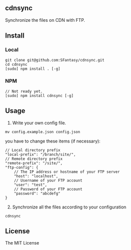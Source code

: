 cdnsync
---

Synchronize the files on CDN with FTP.

## Install

### Local

```
git clone git@github.com:SFantasy/cdnsync.git
cd cdnsync
[sudo] npm install . [-g]
```

### NPM

```
// Not ready yet.
[sudo] npm install cdnsync [-g]
```

## Usage

1. Write your own config file.

```
mv config.example.json config.json
```

you have to change these items (if necessary):

```
// Local directory prefix
"local-prefix": "/branch/site/",
// Remote directory prefix
"remote-prefix": "/site/",
"ftp-config": {
    // The IP address or hostname of your FTP server
    "host": "localhost",
    // Username of your FTP account
    "user": "test",
    // Password of your FTP account
    "password": "abcdefg"
}
```

2. Synchronize all the files according to your configuration

```
cdnsync
```

## License

The MIT License
